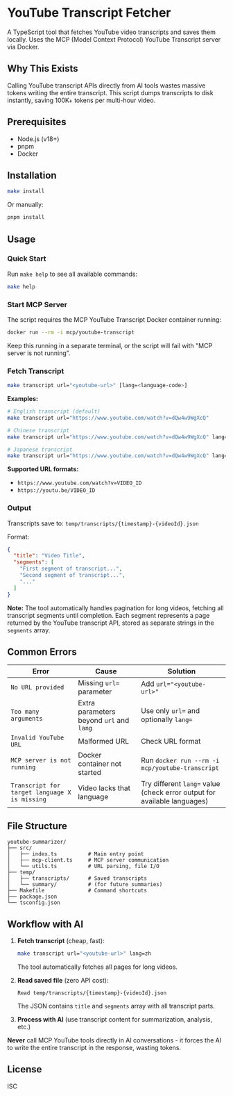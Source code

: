# YouTube Transcript Fetcher

A TypeScript tool that fetches YouTube video transcripts and saves them locally. Uses the MCP (Model Context Protocol) YouTube Transcript server via Docker.

## Why This Exists

Calling YouTube transcript APIs directly from AI tools wastes massive tokens writing the entire transcript. This script dumps transcripts to disk instantly, saving 100K+ tokens per multi-hour video.

## Prerequisites

- Node.js (v18+)
- pnpm
- Docker

## Installation

```bash
make install
```

Or manually:

```bash
pnpm install
```

## Usage

### Quick Start

Run `make help` to see all available commands:

```bash
make help
```

### Start MCP Server

The script requires the MCP YouTube Transcript Docker container running:

```bash
docker run --rm -i mcp/youtube-transcript
```

Keep this running in a separate terminal, or the script will fail with "MCP server is not running".

### Fetch Transcript

```bash
make transcript url="<youtube-url>" [lang=<language-code>]
```

**Examples:**

```bash
# English transcript (default)
make transcript url="https://www.youtube.com/watch?v=dQw4w9WgXcQ"

# Chinese transcript
make transcript url="https://www.youtube.com/watch?v=dQw4w9WgXcQ" lang=zh

# Japanese transcript
make transcript url="https://www.youtube.com/watch?v=dQw4w9WgXcQ" lang=ja
```

**Supported URL formats:**
- `https://www.youtube.com/watch?v=VIDEO_ID`
- `https://youtu.be/VIDEO_ID`

### Output

Transcripts save to: `temp/transcripts/{timestamp}-{videoId}.json`

Format:
```json
{
  "title": "Video Title",
  "segments": [
    "First segment of transcript...",
    "Second segment of transcript...",
    "..."
  ]
}
```

**Note:** The tool automatically handles pagination for long videos, fetching all transcript segments until completion. Each segment represents a page returned by the YouTube transcript API, stored as separate strings in the `segments` array.

## Common Errors

| Error | Cause | Solution |
|-------|-------|----------|
| `No URL provided` | Missing `url=` parameter | Add `url="<youtube-url>"` |
| `Too many arguments` | Extra parameters beyond `url` and `lang` | Use only `url=` and optionally `lang=` |
| `Invalid YouTube URL` | Malformed URL | Check URL format |
| `MCP server is not running` | Docker container not started | Run `docker run --rm -i mcp/youtube-transcript` |
| `Transcript for target language X is missing` | Video lacks that language | Try different `lang=` value (check error output for available languages) |

## File Structure

```
youtube-summarizer/
├── src/
│   ├── index.ts          # Main entry point
│   ├── mcp-client.ts     # MCP server communication
│   └── utils.ts          # URL parsing, file I/O
├── temp/
│   ├── transcripts/      # Saved transcripts
│   └── summary/          # (for future summaries)
├── Makefile              # Command shortcuts
├── package.json
└── tsconfig.json
```

## Workflow with AI

1. **Fetch transcript** (cheap, fast):
   ```bash
   make transcript url="<youtube-url>" lang=zh
   ```
   The tool automatically fetches all pages for long videos.

2. **Read saved file** (zero API cost):
   ```
   Read temp/transcripts/{timestamp}-{videoId}.json
   ```
   The JSON contains `title` and `segments` array with all transcript parts.

3. **Process with AI** (use transcript content for summarization, analysis, etc.)

**Never** call MCP YouTube tools directly in AI conversations - it forces the AI to write the entire transcript in the response, wasting tokens.

## License

ISC
